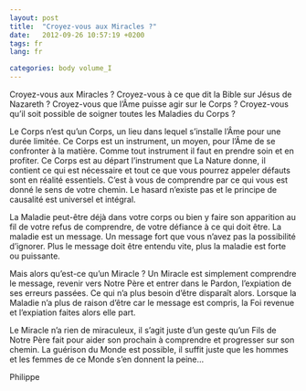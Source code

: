 ```yaml
---
layout: post
title:  "Croyez-vous aux Miracles ?"
date:   2012-09-26 10:57:19 +0200
tags: fr
lang: fr

categories: body volume_I
---
```

Croyez-vous aux Miracles ? Croyez-vous à ce que dit la Bible sur Jésus de Nazareth ? Croyez-vous que l’Âme puisse agir sur le Corps ? Croyez-vous qu’il soit possible de soigner toutes les Maladies du Corps ?

Le Corps n’est qu’un Corps, un lieu dans lequel s’installe l’Âme pour une durée limitée. Ce Corps est un instrument, un moyen, pour l’Âme de se confronter à la matière. Comme tout instrument il faut en prendre soin et en profiter. Ce Corps est au départ l’instrument que La Nature donne, il contient ce qui est nécessaire et tout ce que vous pourrez appeler défauts sont en réalité essentiels. C’est à vous de comprendre par ce qui vous est donné le sens de votre chemin. Le hasard n’existe pas et le principe de causalité est universel et intégral.

La Maladie peut-être déjà dans votre corps ou bien y faire son apparition au fil de votre refus de comprendre, de votre défiance à ce qui doit être. La maladie est un message. Un message fort que vous n’avez pas la possibilité d’ignorer. Plus le message doit être entendu vite, plus la maladie est forte ou puissante.

Mais alors qu’est-ce qu’un Miracle ? Un Miracle est simplement comprendre le message, revenir vers Notre Père et entrer dans le Pardon, l’expiation de ses erreurs passées. Ce qui n’a plus besoin d’être disparaît alors. Lorsque la Maladie n’a plus de raison d’être car le message est compris, la Foi revenue et l’expiation faites alors elle part.

Le Miracle n’a rien de miraculeux, il s’agit juste d’un geste qu’un Fils de Notre Père fait pour aider son prochain à comprendre et progresser sur son chemin. La guérison du Monde est possible, il suffit juste que les hommes et les femmes de ce Monde s’en donnent la peine…

Philippe

<!-- 
Ce(tte) œuvre est mise à disposition selon les termes de la Licence Creative Commons Attribution - Pas d’Utilisation Commerciale 4.0 International.
-->
